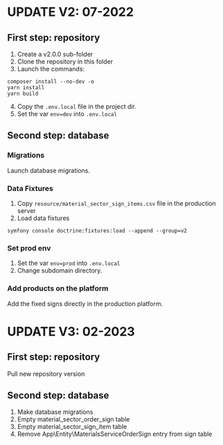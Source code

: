 # UPDATE V2: 07-2022

## First step: repository
1. Create a v2.0.0 sub-folder 
2. Clone the repository in this folder
3. Launch the commands:
```console
composer install --no-dev -o
yarn install
yarn build
```

4. Copy the `.env.local` file in the project dir.
5. Set the var `env=dev` into `.env.local`

## Second step: database

### Migrations
Launch database migrations.

### Data Fixtures
1. Copy `resource/material_sector_sign_items.csv` file in the production server
2. Load data fixtures
```console
symfony console doctrine:fixtures:load --append --group=v2
```

### Set prod env
1. Set the var `env=prod` into `.env.local`
2. Change subdomain directory.

### Add products on the platform
Add the fixed signs directly in the production platform.

# UPDATE V3: 02-2023

## First step: repository
Pull new repository version

## Second step: database
1. Make database migrations
2. Empty material_sector_order_sign table
3. Empty material_sector_sign_item table
4. Remove App\Entity\MaterialsServiceOrderSign entry from sign table
